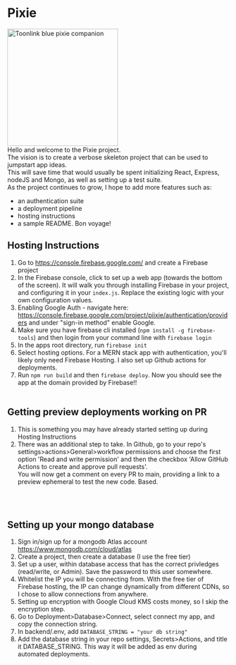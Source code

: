 # Pixie

<img src="https://static.wikia.nocookie.net/zelda/images/f/f3/Ciela_Artwork.png/" alt="Toonlink blue pixie companion" width="251" height="266">
<br/>
Hello and welcome to the Pixie project. <br/>
The vision is to create a verbose skeleton project that can be used to jumpstart app ideas. <br/>
This will save time that would usually be spent initializing React, Express, nodeJS and Mongo, as well as setting up a test suite.<br/>
As the project continues to grow, I hope to add more features such as:

- an authentication suite
- a deployment pipeline
- hosting instructions
- a sample README. Bon voyage!

## Hosting Instructions

1. Go to https://console.firebase.google.com/ and create a Firebase project
2. In the Firebase console, click to set up a web app (towards the bottom of the screen). It will walk you through installing Firebase in your project, and configuring it in your `index.js`. Replace the existing logic with your own configuration values.
3. Enabling Google Auth - navigate here: https://console.firebase.google.com/project/piixie/authentication/providers and under "sign-in method" enable Google.
4. Make sure you have firebase cli installed (`npm install -g firebase-tools`) and then login from your command line with `firebase login`
5. In the apps root directory, run `firebase init`
6. Select hosting options. For a MERN stack app with authentication, you'll likely only need Firebase Hosting. I also set up Github actions for deployments.
7. Run `npm run build` and then `firebase deploy`. Now you should see the app at the domain provided by Firebase!!
   <br/>
   <br/>

## Getting preview deployments working on PR

1. This is something you may have already started setting up during Hosting Instructions
2. There was an additional step to take. In Github, go to your repo's settings>actions>General>workflow permissions and choose the first option 'Read and write permission' and then the checkbox 'Allow GitHub Actions to create and approve pull requests'.<br/>
   You will now get a comment on every PR to main, providing a link to a preview ephemeral to test the new code. Based.

<br/>
<br/>

## Setting up your mongo database

1. Sign in/sign up for a mongodb Atlas account https://www.mongodb.com/cloud/atlas
2. Create a project, then create a database (I use the free tier)
3. Set up a user, within database access that has the correct privledges (read/write, or Admin). Save the password to this user somewhere.
4. Whitelist the IP you will be connecting from. With the free tier of Firebase hosting, the IP can change dynamically from different CDNs, so I chose to allow connections from anywhere.
5. Setting up encryption with Google Cloud KMS costs money, so I skip the encryption step.
6. Go to Deployment>Database>Connect, select connect my app, and copy the connection string.
7. In backend/.env, add `DATABASE_STRING = "your db string"`
8. Add the database string in your repo settings, Secrets>Actions, and title it DATABASE_STRING. This way it will be added as env during automated deployments.
